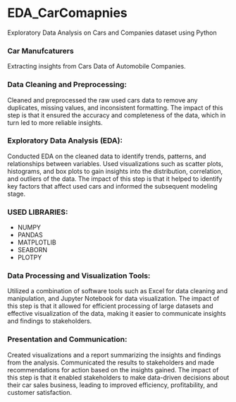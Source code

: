 # EDA_CarComapnies
Exploratory Data Analysis on Cars and Companies dataset using Python
### Car Manufcaturers
Extracting insights from Cars Data of Automobile Companies.
### Data Cleaning and Preprocessing: 
Cleaned and preprocessed the raw used cars data to remove any duplicates, missing values, and inconsistent formatting. The impact of this step is that it ensured the accuracy and completeness of the data, which in turn led to more reliable insights.
### Exploratory Data Analysis (EDA): 
Conducted EDA on the cleaned data to identify trends, patterns, and relationships between variables. Used visualizations such as scatter plots, histograms, and box plots to gain insights into the distribution, correlation, and outliers of the data. The impact of this step is that it helped to identify key factors that affect used cars and informed the subsequent modeling stage.
### USED LIBRARIES:
* NUMPY
* PANDAS
* MATPLOTLIB
* SEABORN
* PLOTPY
### Data Processing and Visualization Tools: 
Utilized a combination of software tools such as Excel for data cleaning and manipulation, and Jupyter Notebook for data visualization. The impact of this step is that it allowed for efficient processing of large datasets and effective visualization of the data, making it easier to communicate insights and findings to stakeholders.
### Presentation and Communication: 
Created visualizations and a report summarizing the insights and findings from the analysis. Communicated the results to stakeholders and made recommendations for action based on the insights gained. The impact of this step is that it enabled stakeholders to make data-driven decisions about their car sales business, leading to improved efficiency, profitability, and customer satisfaction.
